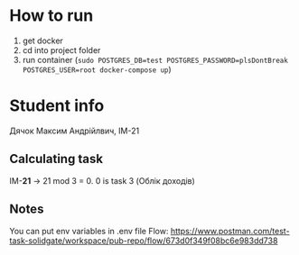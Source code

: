 # How to run
1. get docker
2. cd into project folder
3. run container (`sudo POSTGRES_DB=test POSTGRES_PASSWORD=plsDontBreak POSTGRES_USER=root docker-compose up`)

# Student info
Дячок Максим Андрійлвич, ІМ-21

## Calculating task
IM-**21** -> 21 mod 3 = 0. 0 is task 3 (Облік доходів)

## Notes
You can put env variables in .env file
Flow: https://www.postman.com/test-task-solidgate/workspace/pub-repo/flow/673d0f349f08bc6e983dd738
